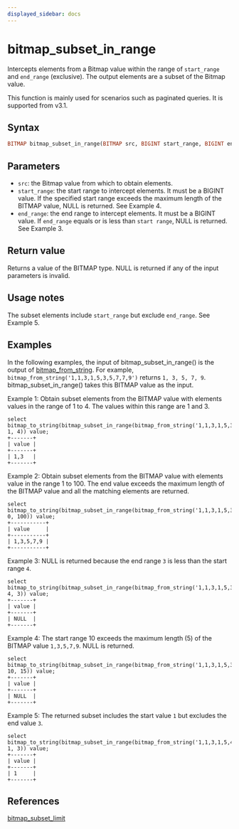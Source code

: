 ```yaml
---
displayed_sidebar: docs
---
```


# bitmap_subset_in_range



Intercepts elements from a Bitmap value within the range of `start_range` and `end_range` (exclusive). The output elements are a subset of the Bitmap value.

This function is mainly used for scenarios such as paginated queries. It is supported from v3.1.

## Syntax

```Haskell
BITMAP bitmap_subset_in_range(BITMAP src, BIGINT start_range, BIGINT end_range)
```

## Parameters

- `src`: the Bitmap value from which to obtain elements.
- `start_range`: the start range to intercept elements. It must be a BIGINT value. If the specified start range exceeds the maximum length of the BITMAP value, NULL is returned. See Example 4.
- `end_range`: the end range to intercept elements. It must be a BIGINT value. If `end_range` equals or is less than `start range`, NULL is returned. See Example 3.

## Return value

Returns a value of the BITMAP type. NULL is returned if any of the input parameters is invalid.

## Usage notes

The subset elements include `start_range` but exclude `end_range`. See Example 5.

## Examples

In the following examples, the input of bitmap_subset_in_range() is the output of [bitmap_from_string](./bitmap_from_string.md). For example, `bitmap_from_string('1,1,3,1,5,3,5,7,7,9')` returns `1, 3, 5, 7, 9`. bitmap_subset_in_range() takes this BITMAP value as the input.

Example 1: Obtain subset elements from the BITMAP value with elements values in the range of 1 to 4. The values within this range are 1 and 3.

```Plaintext
select bitmap_to_string(bitmap_subset_in_range(bitmap_from_string('1,1,3,1,5,3,5,7,7,9'), 1, 4)) value;
+-------+
| value |
+-------+
| 1,3   |
+-------+
```

Example 2: Obtain subset elements from the BITMAP value with elements value in the range 1 to 100. The end value exceeds the maximum length of the BITMAP value and all the matching elements are returned.

```Plaintext
select bitmap_to_string(bitmap_subset_in_range(bitmap_from_string('1,1,3,1,5,3,5,7,7,9'), 0, 100)) value;
+-----------+
| value     |
+-----------+
| 1,3,5,7,9 |
+-----------+
```

Example 3: NULL is returned because the end range `3` is less than the start range `4`.

```Plaintext
select bitmap_to_string(bitmap_subset_in_range(bitmap_from_string('1,1,3,1,5,3,5,7,7,9'), 4, 3)) value;
+-------+
| value |
+-------+
| NULL  |
+-------+
```

Example 4: The start range 10 exceeds the maximum length (5) of the BITMAP value `1,3,5,7,9`. NULL is returned.

```Plain
select bitmap_to_string(bitmap_subset_in_range(bitmap_from_string('1,1,3,1,5,3,5,7,7,9'), 10, 15)) value;
+-------+
| value |
+-------+
| NULL  |
+-------+
```

Example 5: The returned subset includes the start value `1` but excludes the end value `3`.

```plaintext
select bitmap_to_string(bitmap_subset_in_range(bitmap_from_string('1,1,3,1,5,4,5,6,7,9'), 1, 3)) value;
+-------+
| value |
+-------+
| 1     |
+-------+
```

## References

[bitmap_subset_limit](./bitmap_subset_limit.md)
